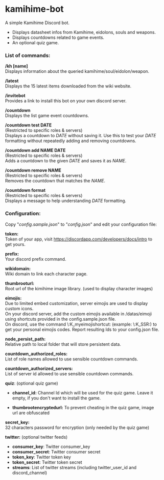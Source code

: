 # kamihime-bot

A simple Kamihime Discord bot.  
* Displays datasheet infos from Kamihime, eidolons, souls and weapons.
* Displays countdowns related to game events.
* An optional quiz game.

### List of commands:

**/kh [name]**  
Displays information about the queried kamihime/soul/eidolon/weapon.

**/latest**    
Displays the 15 latest items downloaded from the wiki website.

**/invitebot**   
Provides a link to install this bot on your own discord server.

**/countdown**  
Displays the list game event countdowns.

**/countdown test DATE**  
(Restricted to specific roles & servers)  
Displays a countdown to *DATE* without saving it. Use this to test your *DATE* formatting without repeatedly adding and removing countdowns.

**/countdown add NAME DATE**  
(Restricted to specific roles & servers)  
Adds a countdown to the given *DATE* and saves it as *NAME*.

**/countdown remove NAME**  
(Restricted to specific roles & servers)  
Removes the countdown that matches the *NAME*.

**/countdown format**  
(Restricted to specific roles & servers)  
Displays a message to help understanding *DATE* formatting.

### Configuration:

Copy "*config.sample.json*" to "*config.json*" and edit your configuration file:


__token:__  
Token of your app, visit https://discordapp.com/developers/docs/intro to get yours.

__prefix:__  
Your discord prefix command.

__wikidomain:__  
Wiki domain to link each character page.

__thumbrooturl:__  
Root url of the kimihime image library. (used to display character images)

__eimojis:__  
Due to limited embed customization, server eimojis are used to display custom icons.  
On your discord server, add the custom eimojis available in /datas/eimoji using shortcuts provided in the config.sample.json file.  
On discord, use the command \\:K_myeimojishortcut: (example: \\:K_SSR:) to get your personal eimojis codes. Report resulting Ids to your config.json file.

__node_persist_path:__  
Relative path to local folder that will store persistent data.

__countdown_authorized_roles:__  
List of role names allowed to use sensible countdown commands.

__countdown_authorized_servers:__  
List of server id allowed to use sensible countdown commands.

__quiz__:  (optional quiz game)
* __channel_id:__  Channel Id which will be used for the quiz game. Leave it empty, if you don't want to install the game.

* __thumbrootencryptedurl:__  To prevent cheating in the quiz game, image url are obfuscated

__secret_key:__  
32 characters password for encryption (only needed by the quiz game)

__twitter:__  (optional twitter feeds)
* __consumer_key__: Twitter consumer_key
* __consumer_secret__: Twitter consumer secret
* __token_key__:   Twitter token key
* __token_secret__: Twitter token secret
* __streams__: List of twitter streams (including twitter_user_id and discord_channel)
